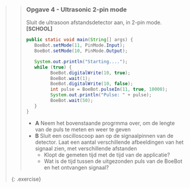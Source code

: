 >> ### Opgave 4 - Ultrasonic 2-pin mode
>>
>> Sluit de ultrasoon afstandsdetector aan, in 2-pin mode. **[SCHOOL]**
>>
>>```java
>> public static void main(String[] args) {
>>    BoeBot.setMode(11, PinMode.Input);
>>    BoeBot.setMode(10, PinMode.Output);
>>
>>    System.out.println("Starting....");
>>    while (true) {
>>			BoeBot.digitalWrite(10, true);
>>			BoeBot.wait(1);
>>          BoeBot.digitalWrite(10, false);
>>          int pulse = BoeBot.pulseIn(11, true, 10000);
>>          System.out.println("Pulse: " + pulse);
>>          BoeBot.wait(50);
>>    }
>>}
>>```
>>
>> - **A** Neem het bovenstaande progrmma over, om de lengte van de puls te meten en weer te geven
>> - **B** Sluit een oscilloscoop aan op de signaalpinnen van de detector. Laat een aantal verschillende afbeeldingen van het signaal zien, met verschillende afstanden
>>		- Klopt de gemeten tijd met de tijd van de applicatie?
>>		- Wat is de tijd tussen de uitgezonden puls van de BoeBot en het ontvangen signaal?
>>
>{: .exercise}